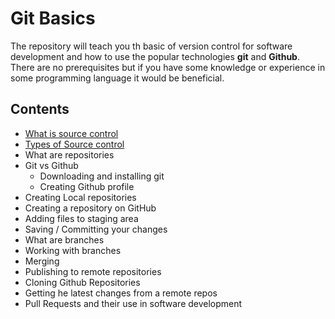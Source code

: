# Git Basics
The repository will teach you th basic of version control for software development and how to use the popular technologies **git** and **Github**. There are no prerequisites but if you have some knowledge or experience in some programming language it would be beneficial.

## Contents
- [What is source control](content/what-is-source-control.md)
- [Types of Source control](content/kinds-of-source-control.md)
- What are repositories
- Git vs Github
    - Downloading and installing git
    - Creating Github profile
- Creating Local repositories
- Creating a repository on GitHub
- Adding files to staging area
- Saving / Committing your changes
- What are branches
- Working with branches
- Merging
- Publishing to remote repositories
- Cloning Github Repositories
- Getting he latest changes from a remote repos
- Pull Requests and their use in software development
